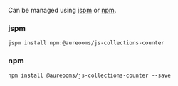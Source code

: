 Can be managed using
[jspm](http://jspm.io)
or [npm](https://github.com/npm/npm).

### jspm
```terminal
jspm install npm:@aureooms/js-collections-counter
```

### npm
```terminal
npm install @aureooms/js-collections-counter --save
```
